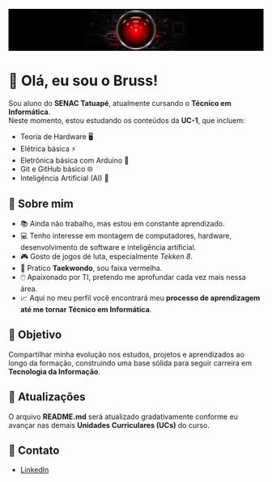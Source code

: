 ![](banner.jpg)

# 👋 Olá, eu sou o Bruss!  

Sou aluno do **SENAC Tatuapé**, atualmente cursando o **Técnico em Informática**.  
Neste momento, estou estudando os conteúdos da **UC-1**, que incluem:  

- Teoria de Hardware 🖥️  
- Elétrica básica ⚡  
- Eletrônica básica com Arduino 🤖  
- Git e GitHub básico 🌐  
- Inteligência Artificial (AI) 🧠  

## 🎯 Sobre mim
- 📚 Ainda não trabalho, mas estou em constante aprendizado.  
- 💻 Tenho interesse em montagem de computadores, hardware, desenvolvimento de software e inteligência artificial.  
- 🎮 Gosto de jogos de luta, especialmente *Tekken 8*.  
- 🥋 Pratico **Taekwondo**, sou faixa vermelha.  
- 🖱️ Apaixonado por TI, pretendo me aprofundar cada vez mais nessa área.  
- 📈 Aqui no meu perfil você encontrará meu **processo de aprendizagem até me tornar Técnico em Informática**.  

## 🚀 Objetivo
Compartilhar minha evolução nos estudos, projetos e aprendizados ao longo da formação, construindo uma base sólida para seguir carreira em **Tecnologia da Informação**.  

## 🔄 Atualizações
O arquivo **README.md** será atualizado gradativamente conforme eu avançar nas demais **Unidades Curriculares (UCs)** do curso.  

## 📎 Contato
- [LinkedIn](https://www.linkedin.com/in/bruss-loza-091053382/)  
